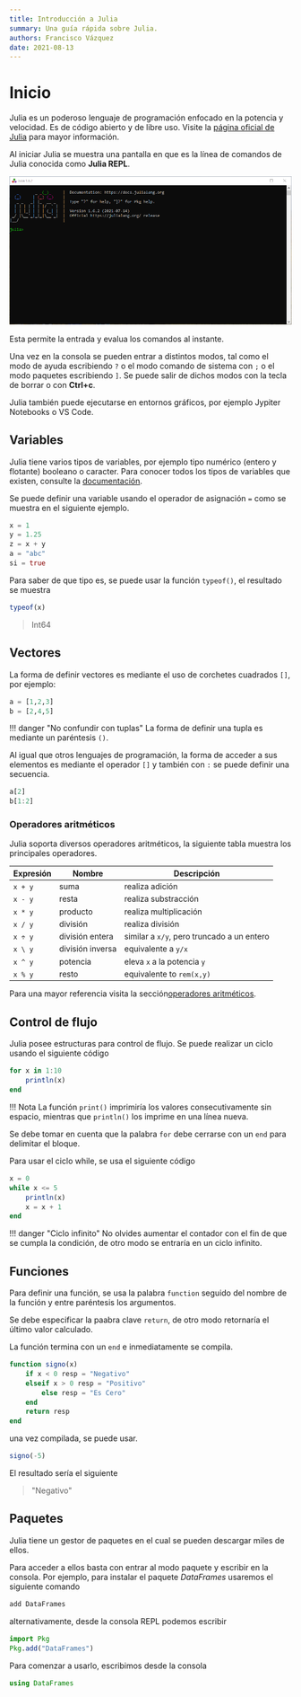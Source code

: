 ```yaml
---
title: Introducción a Julia
summary: Una guía rápida sobre Julia.
authors: Francisco Vázquez
date: 2021-08-13
---
```


# Inicio

Julia es un poderoso lenguaje de programación enfocado en la potencia y velocidad. Es de código abierto y de libre uso. Visite la [página oficial de Julia](https://julialang.org/) para mayor información.

Al iniciar Julia se muestra una pantalla en que es la línea de comandos de Julia conocida como **Julia REPL**.

![consola de Julia](img/consola.png)

Esta permite la entrada y evalua los comandos al instante.

Una vez en la consola se pueden entrar a distintos modos, tal como el modo de ayuda escribiendo `?` o el modo comando de sistema con `;` o el modo paquetes escribiendo `]`. Se puede salir de dichos modos con la tecla de borrar o con **Ctrl+c**.

Julia también puede ejecutarse en entornos gráficos, por ejemplo Jypiter Notebooks o VS Code.

## Variables

Julia tiene varios tipos de variables, por ejemplo tipo numérico (entero y flotante) booleano o caracter. Para conocer todos los tipos de variables que existen, consulte la [documentación](https://docs.julialang.org/en/v1/manual/integers-and-floating-point-numbers/).

Se puede definir una variable usando el operador de asignación `=` como se muestra en el siguiente ejemplo.

````julia
x = 1
y = 1.25
z = x + y
a = "abc"
si = true
````

Para saber de que tipo es, se puede usar la función `typeof()`, el resultado se muestra

````julia
typeof(x)
````

> Int64

## Vectores

La forma de definir vectores es mediante el uso de corchetes cuadrados `[]`, por ejemplo:

````julia
a = [1,2,3]
b = [2,4,5]
````

!!! danger "No confundir con tuplas"
    La forma de definir una tupla es mediante un paréntesis `()`.

Al igual que otros lenguajes de programación, la forma de acceder a sus elementos es mediante el operador `[]` y también con `:` se puede definir una secuencia.

````julia
a[2]
b[1:2]
````

### Operadores aritméticos

Julia soporta diversos operadores aritméticos, la siguiente tabla muestra los principales operadores.

Expresión|Nombre|Descripción
----|------|------
`x + y`|suma|realiza adición
`x - y`|resta|realiza substracción
`x * y`|producto|realiza multiplicación
`x / y`|división|realiza división
`x ÷ y`|división entera|similar a `x/y`, pero truncado a un entero
`x \ y`|división inversa|equivalente a `y/x`
`x ^ y`|potencia|eleva `x` a la potencia `y`
`x % y`|resto|equivalente to `rem(x,y)`

Para una mayor referencia visita la sección[operadores aritméticos](https://docs.julialang.org/en/v1/manual/mathematical-operations/#Arithmetic-Operators).

## Control de flujo

Julia posee estructuras para control de flujo. Se puede realizar un ciclo usando el siguiente código

````julia
for x in 1:10
    println(x)
end
````

!!! Nota
    La función `print()` imprimiría los valores consecutivamente sin espacio, mientras que `println()` los imprime en una línea nueva.

Se debe tomar en cuenta que la palabra `for` debe cerrarse con un  `end` para delimitar el bloque.

Para usar el ciclo while, se usa el siguiente código

````julia
x = 0
while x <= 5 
    println(x)
    x = x + 1
end
````

!!! danger "Ciclo infinito"
    No olvides aumentar el contador con el fin de que se cumpla la condición, de otro modo se entraría en un ciclo infinito.

## Funciones

Para definir una función, se usa la palabra `function` seguido del nombre de la función y entre paréntesis los argumentos.

Se debe especificar la paabra clave `return`, de otro modo retornaría el último valor calculado.

La función termina con un `end` e inmediatamente se compila.

````julia
function signo(x)
    if x < 0 resp = "Negativo"
    elseif x > 0 resp = "Positivo"
        else resp = "Es Cero"
    end
    return resp
end
````

una vez compilada, se puede usar.

````julia
signo(-5)
````

El resultado sería el siguiente

> "Negativo"

## Paquetes

Julia tiene un gestor de paquetes en el cual se pueden descargar miles de ellos.

Para acceder a ellos basta con entrar al modo paquete y escribir en la consola. Por ejemplo, para instalar el paquete _DataFrames_ usaremos el siguiente comando

````julia
add DataFrames
````

alternativamente, desde la consola REPL podemos escribir

````julia
import Pkg
Pkg.add("DataFrames")
````

Para comenzar a usarlo, escribimos desde la consola

````julia
using DataFrames
````
